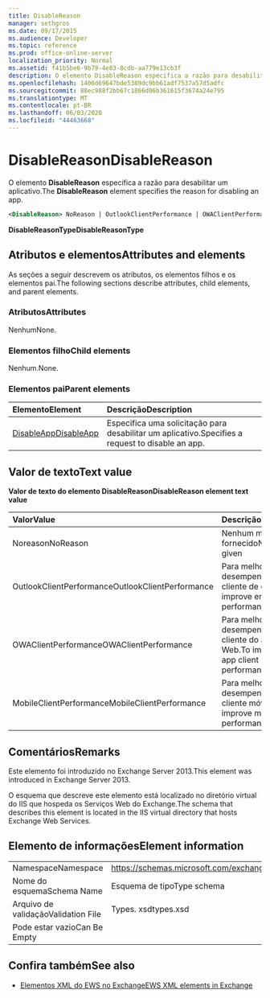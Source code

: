 ```yaml
---
title: DisableReason
manager: sethgros
ms.date: 09/17/2015
ms.audience: Developer
ms.topic: reference
ms.prod: office-online-server
localization_priority: Normal
ms.assetid: f41b5be6-9b79-4e83-8cdb-aa779e13cb3f
description: O elemento DisableReason especifica a razão para desabilitar um aplicativo.
ms.openlocfilehash: 1406d69647bde5389dc9bb61adf7537a57d5adfc
ms.sourcegitcommit: 88ec988f2bb67c1866d06b361615f3674a24e795
ms.translationtype: MT
ms.contentlocale: pt-BR
ms.lasthandoff: 06/03/2020
ms.locfileid: "44463668"
---
```

# <a name="disablereason"></a><span data-ttu-id="5ef5e-103">DisableReason</span><span class="sxs-lookup"><span data-stu-id="5ef5e-103">DisableReason</span></span>

<span data-ttu-id="5ef5e-104">O elemento **DisableReason** especifica a razão para desabilitar um aplicativo.</span><span class="sxs-lookup"><span data-stu-id="5ef5e-104">The **DisableReason** element specifies the reason for disabling an app.</span></span> 
  
```XML
<DisableReason> NoReason | OutlookClientPerformance | OWAClientPerformance | MobileClientPerformance </DisableReason>
```

 <span data-ttu-id="5ef5e-105">**DisableReasonType**</span><span class="sxs-lookup"><span data-stu-id="5ef5e-105">**DisableReasonType**</span></span>
## <a name="attributes-and-elements"></a><span data-ttu-id="5ef5e-106">Atributos e elementos</span><span class="sxs-lookup"><span data-stu-id="5ef5e-106">Attributes and elements</span></span>

<span data-ttu-id="5ef5e-107">As seções a seguir descrevem os atributos, os elementos filhos e os elementos pai.</span><span class="sxs-lookup"><span data-stu-id="5ef5e-107">The following sections describe attributes, child elements, and parent elements.</span></span>
  
### <a name="attributes"></a><span data-ttu-id="5ef5e-108">Atributos</span><span class="sxs-lookup"><span data-stu-id="5ef5e-108">Attributes</span></span>

<span data-ttu-id="5ef5e-109">Nenhum</span><span class="sxs-lookup"><span data-stu-id="5ef5e-109">None.</span></span>
  
### <a name="child-elements"></a><span data-ttu-id="5ef5e-110">Elementos filho</span><span class="sxs-lookup"><span data-stu-id="5ef5e-110">Child elements</span></span>

<span data-ttu-id="5ef5e-111">Nenhum.</span><span class="sxs-lookup"><span data-stu-id="5ef5e-111">None.</span></span>
  
### <a name="parent-elements"></a><span data-ttu-id="5ef5e-112">Elementos pai</span><span class="sxs-lookup"><span data-stu-id="5ef5e-112">Parent elements</span></span>

|<span data-ttu-id="5ef5e-113">**Elemento**</span><span class="sxs-lookup"><span data-stu-id="5ef5e-113">**Element**</span></span>|<span data-ttu-id="5ef5e-114">**Descrição**</span><span class="sxs-lookup"><span data-stu-id="5ef5e-114">**Description**</span></span>|
|:-----|:-----|
|[<span data-ttu-id="5ef5e-115">DisableApp</span><span class="sxs-lookup"><span data-stu-id="5ef5e-115">DisableApp</span></span>](disableapp.md) <br/> |<span data-ttu-id="5ef5e-116">Especifica uma solicitação para desabilitar um aplicativo.</span><span class="sxs-lookup"><span data-stu-id="5ef5e-116">Specifies a request to disable an app.</span></span>  <br/> |
   
## <a name="text-value"></a><span data-ttu-id="5ef5e-117">Valor de texto</span><span class="sxs-lookup"><span data-stu-id="5ef5e-117">Text value</span></span>

<span data-ttu-id="5ef5e-118">**Valor de texto do elemento DisableReason**</span><span class="sxs-lookup"><span data-stu-id="5ef5e-118">**DisableReason element text value**</span></span>

|<span data-ttu-id="5ef5e-119">**Valor**</span><span class="sxs-lookup"><span data-stu-id="5ef5e-119">**Value**</span></span>|<span data-ttu-id="5ef5e-120">**Descrição**</span><span class="sxs-lookup"><span data-stu-id="5ef5e-120">**Description**</span></span>|
|:-----|:-----|
|<span data-ttu-id="5ef5e-121">Noreason</span><span class="sxs-lookup"><span data-stu-id="5ef5e-121">NoReason</span></span>  <br/> |<span data-ttu-id="5ef5e-122">Nenhum motivo fornecido</span><span class="sxs-lookup"><span data-stu-id="5ef5e-122">No reason given</span></span>  <br/> |
|<span data-ttu-id="5ef5e-123">OutlookClientPerformance</span><span class="sxs-lookup"><span data-stu-id="5ef5e-123">OutlookClientPerformance</span></span>  <br/> |<span data-ttu-id="5ef5e-124">Para melhorar o desempenho do cliente de email.</span><span class="sxs-lookup"><span data-stu-id="5ef5e-124">To improve email client performance.</span></span>  <br/> |
|<span data-ttu-id="5ef5e-125">OWAClientPerformance</span><span class="sxs-lookup"><span data-stu-id="5ef5e-125">OWAClientPerformance</span></span>  <br/> |<span data-ttu-id="5ef5e-126">Para melhorar o desempenho do cliente do aplicativo Web.</span><span class="sxs-lookup"><span data-stu-id="5ef5e-126">To improve Web app client performance.</span></span>  <br/> |
|<span data-ttu-id="5ef5e-127">MobileClientPerformance</span><span class="sxs-lookup"><span data-stu-id="5ef5e-127">MobileClientPerformance</span></span>  <br/> |<span data-ttu-id="5ef5e-128">Para melhorar o desempenho do cliente móvel.</span><span class="sxs-lookup"><span data-stu-id="5ef5e-128">To improve mobile client performance.</span></span>  <br/> |
   
## <a name="remarks"></a><span data-ttu-id="5ef5e-129">Comentários</span><span class="sxs-lookup"><span data-stu-id="5ef5e-129">Remarks</span></span>

<span data-ttu-id="5ef5e-130">Este elemento foi introduzido no Exchange Server 2013.</span><span class="sxs-lookup"><span data-stu-id="5ef5e-130">This element was introduced in Exchange Server 2013.</span></span>
  
<span data-ttu-id="5ef5e-131">O esquema que descreve este elemento está localizado no diretório virtual do IIS que hospeda os Serviços Web do Exchange.</span><span class="sxs-lookup"><span data-stu-id="5ef5e-131">The schema that describes this element is located in the IIS virtual directory that hosts Exchange Web Services.</span></span>
  
## <a name="element-information"></a><span data-ttu-id="5ef5e-132">Elemento de informações</span><span class="sxs-lookup"><span data-stu-id="5ef5e-132">Element information</span></span>

|||
|:-----|:-----|
|<span data-ttu-id="5ef5e-133">Namespace</span><span class="sxs-lookup"><span data-stu-id="5ef5e-133">Namespace</span></span>  <br/> |https://schemas.microsoft.com/exchange/services/2006/types  <br/> |
|<span data-ttu-id="5ef5e-134">Nome do esquema</span><span class="sxs-lookup"><span data-stu-id="5ef5e-134">Schema Name</span></span>  <br/> |<span data-ttu-id="5ef5e-135">Esquema de tipo</span><span class="sxs-lookup"><span data-stu-id="5ef5e-135">Type schema</span></span>  <br/> |
|<span data-ttu-id="5ef5e-136">Arquivo de validação</span><span class="sxs-lookup"><span data-stu-id="5ef5e-136">Validation File</span></span>  <br/> |<span data-ttu-id="5ef5e-137">Types. xsd</span><span class="sxs-lookup"><span data-stu-id="5ef5e-137">types.xsd</span></span>  <br/> |
|<span data-ttu-id="5ef5e-138">Pode estar vazio</span><span class="sxs-lookup"><span data-stu-id="5ef5e-138">Can Be Empty</span></span>  <br/> ||
   
## <a name="see-also"></a><span data-ttu-id="5ef5e-139">Confira também</span><span class="sxs-lookup"><span data-stu-id="5ef5e-139">See also</span></span>

- [<span data-ttu-id="5ef5e-140">Elementos XML do EWS no Exchange</span><span class="sxs-lookup"><span data-stu-id="5ef5e-140">EWS XML elements in Exchange</span></span>](ews-xml-elements-in-exchange.md)

